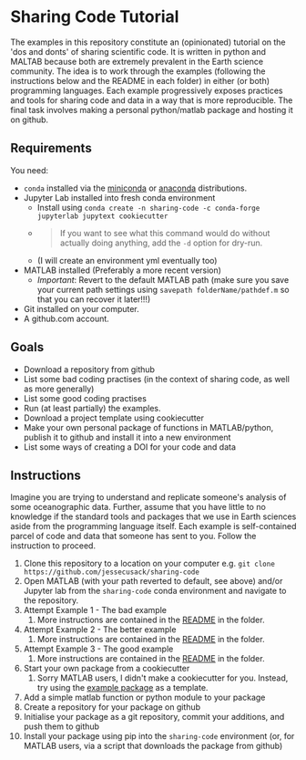 # Sharing Code Tutorial

The examples in this repository constitute an (opinionated) tutorial on the 'dos and donts' of sharing scientific code. It is written in python and MALTAB because both are extremely prevalent in the Earth science community. The idea is to work through the examples (following the instructions below and the README in each folder) in either (or both) programming languages. Each example progressively exposes practices and tools for sharing code and data in a way that is more reproducible. The final task involves making a personal python/matlab package and hosting it on github.

## Requirements

You need:

* `conda` installed via the [miniconda](https://docs.conda.io/en/latest/miniconda.html) or [anaconda](https://docs.anaconda.com/anaconda/install/index.html) distributions.
* Jupyter Lab installed into fresh conda environment
  * Install using `conda create -n sharing-code -c conda-forge jupyterlab jupytext cookiecutter`
  * > If you want to see what this command would do without actually doing anything, add the `-d` option for dry-run.
  * (I will create an environment yml eventually too)
* MATLAB installed (Preferably a more recent version)
  * _Important_: Revert to the default MATLAB path (make sure you save your current path settings using `savepath folderName/pathdef.m` so that you can recover it later!!!)
* Git installed on your computer.
* A github.com account.

## Goals

* Download a repository from github
* List some bad coding practises (in the context of sharing code, as well as more generally)
* List some good coding practises
* Run (at least partially) the examples.
* Download a project template using cookiecutter
* Make your own personal package of functions in MATLAB/python, publish it to github and install it into a new environment
* List some ways of creating a DOI for your code and data

## Instructions

Imagine you are trying to understand and replicate someone's analysis of some oceanographic data. Further, assume that you have little to no knowledge if the standard tools and packages that we use in Earth sciences aside from the programming language itself. Each example is self-contained parcel of code and data that someone has sent to you. Follow the instruction to proceed.

1) Clone this repository to a location on your computer e.g. `git clone https://github.com/jessecusack/sharing-code`
1) Open MATLAB (with your path reverted to default, see above) and/or Jupyter lab from the `sharing-code` conda environment and navigate to the repository.
1) Attempt Example 1 - The bad example
    1) More instructions are contained in the [README](bad_example/README.md) in the folder.
1) Attempt Example 2 - The better example
    1) More instructions are contained in the [README](better_example/README.md) in the folder.
1) Attempt Example 3 - The good example
    1) More instructions are contained in the [README](good_example/README.md) in the folder.
1) Start your own package from a cookiecutter
    1) Sorry MATLAB users, I didn't make a cookiecutter for you. Instead, try using the [example package](https://github.com/jessecusack/example_matlab_toolbox) as a template.
1) Add a simple matlab function or python module to your package
1) Create a repository for your package on github
1) Initialise your package as a git repository, commit your additions, and push them to github
1) Install your package using pip into the `sharing-code` environment (or, for MATLAB users, via a script that downloads the package from github)
